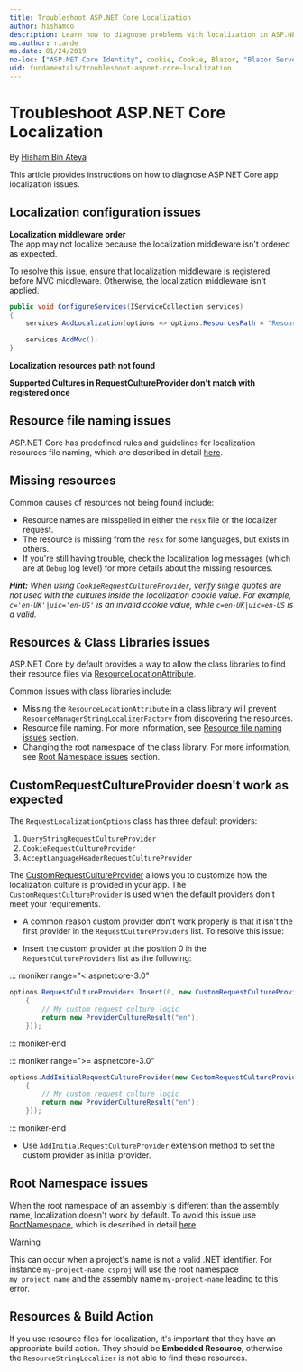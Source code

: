 ```yaml
---
title: Troubleshoot ASP.NET Core Localization
author: hishamco
description: Learn how to diagnose problems with localization in ASP.NET Core apps.
ms.author: riande
ms.date: 01/24/2019
no-loc: ["ASP.NET Core Identity", cookie, Cookie, Blazor, "Blazor Server", "Blazor WebAssembly", "Identity", "Let's Encrypt", Razor, SignalR]
uid: fundamentals/troubleshoot-aspnet-core-localization
---
```

# Troubleshoot ASP.NET Core Localization

By [Hisham Bin Ateya](https://github.com/hishamco)

This article provides instructions on how to diagnose ASP.NET Core app localization issues.

## Localization configuration issues

**Localization middleware order**  
The app may not localize because the localization middleware isn't ordered as expected.

To resolve this issue, ensure that localization middleware is registered before MVC middleware. Otherwise, the localization middleware isn't applied.

```csharp
public void ConfigureServices(IServiceCollection services)
{
    services.AddLocalization(options => options.ResourcesPath = "Resources");

    services.AddMvc();
}
```

**Localization resources path not found**

**Supported Cultures in RequestCultureProvider don't match with registered once**  

## Resource file naming issues

ASP.NET Core has predefined rules and guidelines for localization resources file naming, which are described in detail [here](xref:fundamentals/localization?view=aspnetcore-2.2#resource-file-naming).

## Missing resources

Common causes of resources not being found include:

- Resource names are misspelled in either the `resx` file or the localizer request.
- The resource is missing from the `resx` for some languages, but exists in others.
- If you're still having trouble, check the localization log messages (which are at `Debug` log level) for more details about the missing resources.

_**Hint:** When using `CookieRequestCultureProvider`, verify single quotes are not used with the cultures inside the localization cookie value. For example, `c='en-UK'|uic='en-US'` is an invalid cookie value, while `c=en-UK|uic=en-US` is a valid._

## Resources & Class Libraries issues

ASP.NET Core by default provides a way to allow the class libraries to find their resource files via [ResourceLocationAttribute](/dotnet/api/microsoft.extensions.localization.resourcelocationattribute?view=aspnetcore-2.1).

Common issues with class libraries include:
- Missing the `ResourceLocationAttribute` in a class library will prevent `ResourceManagerStringLocalizerFactory` from discovering the resources.
- Resource file naming. For more information, see [Resource file naming issues](#resource-file-naming-issues) section.
- Changing the root namespace of the class library. For more information, see [Root Namespace issues](#root-namespace-issues) section.

## CustomRequestCultureProvider doesn't work as expected

The `RequestLocalizationOptions` class has three default providers:

1. `QueryStringRequestCultureProvider`
2. `CookieRequestCultureProvider`
3. `AcceptLanguageHeaderRequestCultureProvider`

The [CustomRequestCultureProvider](/dotnet/api/microsoft.aspnetcore.localization.customrequestcultureprovider?view=aspnetcore-2.1) allows you to customize how the localization culture is provided in your app. The `CustomRequestCultureProvider` is used when the default providers don't meet your requirements.

- A common reason custom provider don't work properly is that it isn't the first provider in the `RequestCultureProviders` list. To resolve this issue:

- Insert the custom provider at the position 0 in the `RequestCultureProviders` list as the following:

::: moniker range="< aspnetcore-3.0"
```csharp
options.RequestCultureProviders.Insert(0, new CustomRequestCultureProvider(async context =>
    {
        // My custom request culture logic
        return new ProviderCultureResult("en");
    }));
```
::: moniker-end

::: moniker range=">= aspnetcore-3.0"
```csharp
options.AddInitialRequestCultureProvider(new CustomRequestCultureProvider(async context =>
    {
        // My custom request culture logic
        return new ProviderCultureResult("en");
    }));
```
::: moniker-end

- Use `AddInitialRequestCultureProvider` extension method to set the custom provider as initial provider.

## Root Namespace issues

When the root namespace of an assembly is different than the assembly name, localization doesn't work by default. To avoid this issue use [RootNamespace](/dotnet/api/microsoft.extensions.localization.rootnamespaceattribute?view=aspnetcore-2.1), which is described in detail [here](xref:fundamentals/localization?view=aspnetcore-2.2#resource-file-naming)

> [!WARNING]
> This can occur when a project's name is not a valid .NET identifier. For instance `my-project-name.csproj` will use the root namespace `my_project_name` and the assembly name `my-project-name` leading to this error. 

## Resources & Build Action

If you use resource files for localization, it's important that they have an appropriate build action. They should be **Embedded Resource**, otherwise the `ResourceStringLocalizer` is not able to find these resources.

